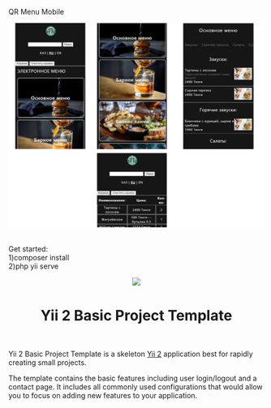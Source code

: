 QR Menu Mobile

![Image alt](https://github.com/Adioos/el-menu/blob/46f4ca6b600622e083435d2c2c2c88e5d0695fa1/1.png)

<br>
Get started: <br>
1)composer install <br>
2)php yii serve

<p align="center">
    <a href="https://github.com/yiisoft" target="_blank">
        <img src="https://avatars0.githubusercontent.com/u/993323" height="100px">
    </a>
    <h1 align="center">Yii 2 Basic Project Template</h1>
    <br>
</p>

Yii 2 Basic Project Template is a skeleton [Yii 2](http://www.yiiframework.com/) application best for
rapidly creating small projects.

The template contains the basic features including user login/logout and a contact page.
It includes all commonly used configurations that would allow you to focus on adding new
features to your application.

